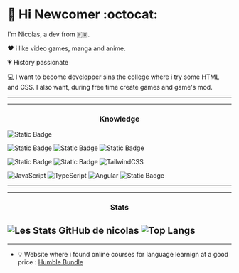 # :wave: Hi Newcomer :octocat:

I'm Nicolas, a dev from :fr:.

:heart: i like video games, manga and anime.

:heartpulse: History passionate

:computer: I want to become developper sins the college where i try some HTML and CSS. I also want, during free time create games and game's mod.

-------------------------------
------------------------
### <p align="center">Knowledge</p> 

![Static Badge](https://img.shields.io/badge/VisualStudioCode-blue?style=for-the-badge&logo=VisualStudioCode&logoColor=white)

![Static Badge](https://img.shields.io/badge/GitHub-black?style=for-the-badge&logo=GitHub&logoColor=white)
![Static Badge](https://img.shields.io/badge/Git-orange?style=for-the-badge&logo=Git&logoColor=white)
![Static Badge](https://img.shields.io/badge/LazyGit-grey?style=for-the-badge&logo=LazyGit&logoColor=white)

![Static Badge](https://img.shields.io/badge/HTML5-orange?style=for-the-badge&logo=HTML5&logoColor=white)
![Static Badge](https://img.shields.io/badge/CSS3-blue?style=for-the-badge&logo=CSS3&logoColor=white)
![TailwindCSS](https://img.shields.io/badge/tailwindcss-%2338B2AC.svg?style=for-the-badge&logo=tailwind-css&logoColor=white)

![JavaScript](https://img.shields.io/badge/javascript-%23323330.svg?style=for-the-badge&logo=javascript&logoColor=%23F7DF1E)
![TypeScript](https://img.shields.io/badge/typescript-%23007ACC.svg?style=for-the-badge&logo=typescript&logoColor=white)
![Angular](https://img.shields.io/badge/angular-%23DD0031.svg?style=for-the-badge&logo=angular&logoColor=white)
![Static Badge](https://img.shields.io/badge/C%2B%2B-blue?style=for-the-badge&logo=C%2B%2B&logoColor=white)





----------------------------------------------------------------------------
---------------------------------------------------------------------------
### <p align="center">Stats</p> 
 ![Les Stats GitHub de nicolas](https://github-readme-stats.vercel.app/api?username=Nicolas-Puchois&show_icons=true&theme=tokyonight)
![Top Langs](https://github-readme-stats.vercel.app/api/top-langs/?username=Nicolas-Puchois&layout=donut)
 ---------------------------------------------------------------------------
 --------------------------------------------------------------------------

 - :bulb: Website where i found online courses for language learnign at a good price : [Humble Bundle](https://fr.humblebundle.com/software)